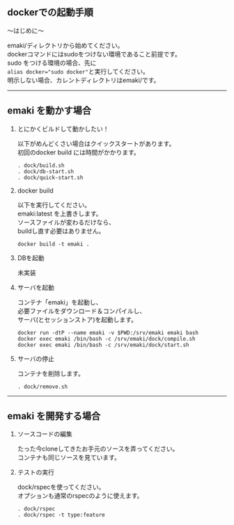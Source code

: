 dockerでの起動手順
---

〜はじめに〜

emaki/ディレクトリから始めてください。  
dockerコマンドにはsudoをつけない環境であること前提です。  
sudo をつける環境の場合、先に  
`alias docker="sudo docker"`と実行してください。  
明示しない場合、カレントディレクトリはemaki/です。  

---

## emaki を動かす場合

1. とにかくビルドして動かしたい！

    以下がめんどくさい場合はクイックスタートがあります。  
    初回のdocker build には時間がかかります。  

    ```
    . dock/build.sh
    . dock/db-start.sh
    . dock/quick-start.sh
    ```

1. docker build

    以下を実行してください。  
    emaki:latest を上書きします。  
    ソースファイルが変わるだけなら、  
    buildし直す必要はありません。  

    ```
    docker build -t emaki .
    ```

1. DBを起動

    未実装

1. サーバを起動

    コンテナ「emaki」を起動し、  
    必要ファイルをダウンロード＆コンパイルし、  
    サーバ(とセッションストア)を起動します。

    ```
    docker run -dtP --name emaki -v $PWD:/srv/emaki emaki bash
    docker exec emaki /bin/bash -c /srv/emaki/dock/compile.sh
    docker exec emaki /bin/bash -c /srv/emaki/dock/start.sh
    ```

1. サーバの停止

    コンテナを削除します。  

    ```
    . dock/remove.sh
    ```

---

## emaki を開発する場合

1. ソースコードの編集

    たった今cloneしてきたお手元のソースを弄ってください。  
    コンテナも同じソースを見ています。  

1. テストの実行

    dock/rspecを使ってください。  
    オプションも通常のrspecのように使えます。  

    ```
    . dock/rspec
    . dock/rspec -t type:feature
    ```

